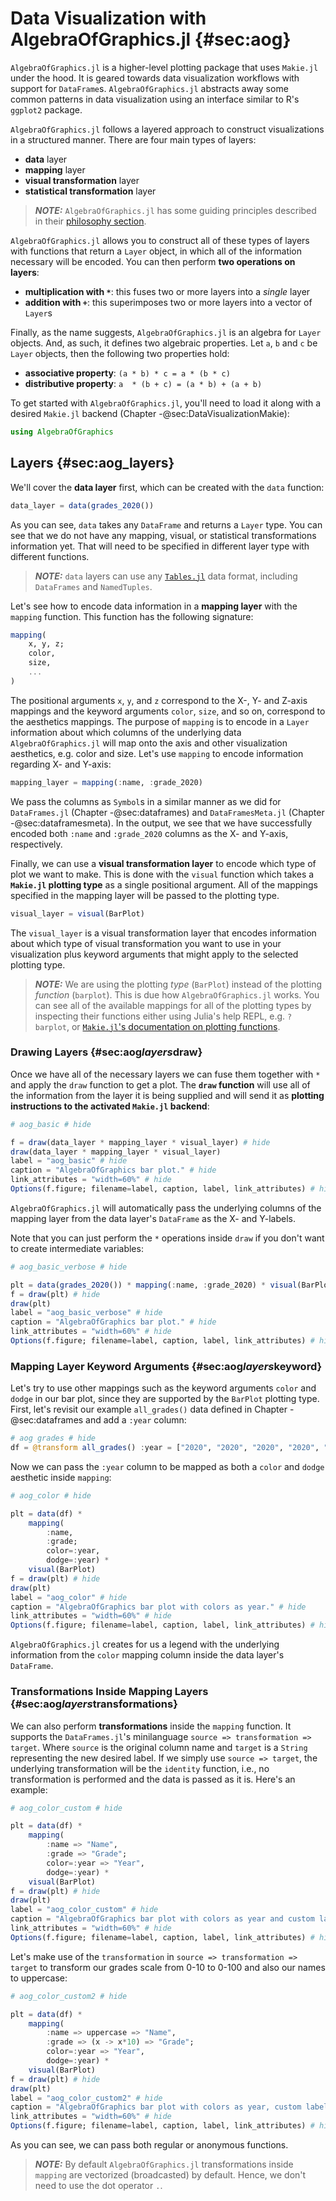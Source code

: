 # Data Visualization with AlgebraOfGraphics.jl {#sec:aog}

`AlgebraOfGraphics.jl` is a higher-level plotting package that uses `Makie.jl` under the hood. It is geared towards data visualization workflows with support for `DataFrame`s. `AlgebraOfGraphics.jl` abstracts away some common patterns in data visualization using an interface similar to R's `ggplot2` package.

`AlgebraOfGraphics.jl` follows a layered approach to construct visualizations in a structured manner. There are four main types of layers:

  * **data** layer
  * **mapping** layer
  * **visual transformation** layer
  * **statistical transformation** layer

> ***NOTE:*** `AlgebraOfGraphics.jl` has some guiding principles described in their [philosophy section](https://aog.makie.org/stable/philosophy/).


`AlgebraOfGraphics.jl` allows you to construct all of these types of layers with functions that return a `Layer` object, in which all of the information necessary will be encoded. You can then perform **two operations on layers**:

  * **multiplication with `*`**: this fuses two or more layers into a *single* layer
  * **addition with `+`**: this superimposes two or more layers into a vector of `Layer`s

Finally, as the name suggests, `AlgebraOfGraphics.jl` is an algebra for `Layer` objects. And, as such, it defines two algebraic properties. Let `a`, `b` and `c` be `Layer` objects, then the following two properties hold:

  * **associative property**: `(a * b) * c = a * (b * c)`
  * **distributive property**: `a  * (b + c) = (a * b) + (a + b)`

To get started with `AlgebraOfGraphics.jl`, you'll need to load it along with a desired `Makie.jl` backend (Chapter -@sec:DataVisualizationMakie):

```julia (editor=true, logging=false, output=true)
using AlgebraOfGraphics
```
## Layers {#sec:aog_layers}

We'll cover the **data layer** first, which can be created with the `data` function:

```julia (editor=true, logging=false, output=true)
data_layer = data(grades_2020())
```
As you can see, `data` takes any `DataFrame` and returns a `Layer` type. You can see that we do not have any mapping, visual, or statistical transformations information yet. That will need to be specified in different layer type with different functions.

> ***NOTE:*** `data` layers can use any [`Tables.jl`](https://github.com/JuliaData/Tables.jl/blob/main/INTEGRATIONS.md) data format, including `DataFrames` and `NamedTuples`.


Let's see how to encode data information in a **mapping layer** with the `mapping` function. This function has the following signature:

```julia (editor=true, logging=false, output=true)
mapping(
    x, y, z;
    color,
    size,
    ...
)
```
The positional arguments `x`, `y`, and `z` correspond to the X-, Y- and Z-axis mappings and the keyword arguments `color`, `size`, and so on, correspond to the aesthetics mappings. The purpose of `mapping` is to encode in a `Layer` information about which columns of the underlying data `AlgebraOfGraphics.jl` will map onto the axis and other visualization aesthetics, e.g. color and size. Let's use `mapping` to encode information regarding X- and Y-axis:

```julia (editor=true, logging=false, output=true)
mapping_layer = mapping(:name, :grade_2020)
```
We pass the columns as `Symbol`s in a similar manner as we did for `DataFrames.jl` (Chapter -@sec:dataframes) and `DataFramesMeta.jl` (Chapter -@sec:dataframesmeta). In the output, we see that we have successfully encoded both `:name` and `:grade_2020` columns as the X- and Y-axis, respectively.

Finally, we can use a **visual transformation layer** to encode which type of plot we want to make. This is done with the `visual` function which takes a **`Makie.jl` plotting type** as a single positional argument. All of the mappings specified in the mapping layer will be passed to the plotting type.

```julia (editor=true, logging=false, output=true)
visual_layer = visual(BarPlot)
```
The `visual_layer` is a visual transformation layer that encodes information about which type of visual transformation you want to use in your visualization plus keyword arguments that might apply to the selected plotting type.

> ***NOTE:*** We are using the plotting *type* (`BarPlot`) instead of the plotting *function* (`barplot`). This is due how `AlgebraOfGraphics.jl` works. You can see all of the available mappings for all of the plotting types by inspecting their functions either using Julia's help REPL, e.g. `?barplot`, or [`Makie.jl`'s documentation on plotting functions](https://docs.makie.org/stable/examples/plotting_functions/).


### Drawing Layers {#sec:aog*layers*draw}

Once we have all of the necessary layers we can fuse them together with `*` and apply the `draw` function to get a plot. The **`draw` function** will use all of the information from the layer it is being supplied and will send it as **plotting instructions to the activated `Makie.jl` backend**:

```julia (editor=true, logging=false, output=true)
# aog_basic # hide

f = draw(data_layer * mapping_layer * visual_layer) # hide
draw(data_layer * mapping_layer * visual_layer)
label = "aog_basic" # hide
caption = "AlgebraOfGraphics bar plot." # hide
link_attributes = "width=60%" # hide
Options(f.figure; filename=label, caption, label, link_attributes) # hide
```
`AlgebraOfGraphics.jl` will automatically pass the underlying columns of the mapping layer from the data layer's `DataFrame` as the X- and Y-labels.

Note that you can just perform the `*` operations inside `draw` if you don't want to create intermediate variables:

```julia (editor=true, logging=false, output=true)
# aog_basic_verbose # hide

plt = data(grades_2020()) * mapping(:name, :grade_2020) * visual(BarPlot)
f = draw(plt) # hide
draw(plt)
label = "aog_basic_verbose" # hide
caption = "AlgebraOfGraphics bar plot." # hide
link_attributes = "width=60%" # hide
Options(f.figure; filename=label, caption, label, link_attributes) # hide
```
### Mapping Layer Keyword Arguments {#sec:aog*layers*keyword}

Let's try to use other mappings such as the keyword arguments `color` and `dodge` in our bar plot, since they are supported by the `BarPlot` plotting type. First, let's revisit our example `all_grades()` data defined in Chapter -@sec:dataframes and add a `:year` column:

```julia (editor=true, logging=false, output=true)
# aog grades # hide
df = @transform all_grades() :year = ["2020", "2020", "2020", "2020", "2021", "2021", "2021"]
```
Now we can pass the `:year` column to be mapped as both a `color` and  `dodge` aesthetic inside `mapping`:

```julia (editor=true, logging=false, output=true)
# aog_color # hide

plt = data(df) *
    mapping(
        :name,
        :grade;
        color=:year,
        dodge=:year) *
    visual(BarPlot)
f = draw(plt) # hide
draw(plt)
label = "aog_color" # hide
caption = "AlgebraOfGraphics bar plot with colors as year." # hide
link_attributes = "width=60%" # hide
Options(f.figure; filename=label, caption, label, link_attributes) # hide
```
`AlgebraOfGraphics.jl` creates for us a legend with the underlying information from the `color` mapping column inside the data layer's `DataFrame`.

### Transformations Inside Mapping Layers {#sec:aog*layers*transformations}

We can also perform **transformations** inside the `mapping` function. It supports the `DataFrames.jl`'s minilanguage `source => transformation => target`. Where `source` is the original column name and `target` is a `String` representing the new desired label. If we simply use `source => target`, the underlying transformation will be the `identity` function, i.e., no transformation is performed and the data is passed as it is. Here's an example:

```julia (editor=true, logging=false, output=true)
# aog_color_custom # hide

plt = data(df) *
    mapping(
        :name => "Name",
        :grade => "Grade";
        color=:year => "Year",
        dodge=:year) *
    visual(BarPlot)
f = draw(plt) # hide
draw(plt)
label = "aog_color_custom" # hide
caption = "AlgebraOfGraphics bar plot with colors as year and custom labels." # hide
link_attributes = "width=60%" # hide
Options(f.figure; filename=label, caption, label, link_attributes) # hide
```
Let's make use of the `transformation` in `source => transformation => target` to transform our grades scale from 0-10 to 0-100 and also our names to uppercase:

```julia (editor=true, logging=false, output=true)
# aog_color_custom2 # hide

plt = data(df) *
    mapping(
        :name => uppercase => "Name",
        :grade => (x -> x*10) => "Grade";
        color=:year => "Year",
        dodge=:year) *
    visual(BarPlot)
f = draw(plt) # hide
draw(plt)
label = "aog_color_custom2" # hide
caption = "AlgebraOfGraphics bar plot with colors as year, custom labels and transformations." # hide
link_attributes = "width=60%" # hide
Options(f.figure; filename=label, caption, label, link_attributes) # hide
```
As you can see, we can pass both regular or anonymous functions.

> ***NOTE:*** By default `AlgebraOfGraphics.jl` transformations inside `mapping` are vectorized (broadcasted) by default. Hence, we don't need to use the dot operator `.`.


